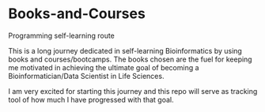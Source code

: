 # Books-and-Courses
Programming self-learning route 

This is a long journey dedicated in self-learning Bioinformatics by using books and courses/bootcamps. 
The books chosen are the fuel for keeping me motivated in achieving the ultimate goal of becoming a Bioinformatician/Data Scientist in Life Sciences. 

I am very excited for starting this journey and this repo will serve as tracking tool of how much I have progressed with that goal. 
